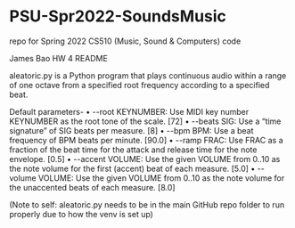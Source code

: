# PSU-Spr2022-SoundsMusic
repo for Spring 2022 CS510 (Music, Sound &amp; Computers) code

James Bao
HW 4 README


aleatoric.py is a Python program that plays continuous audio within a range of one octave from a specified root frequency according to a specified beat. 

Default parameters-
•	--root KEYNUMBER: Use MIDI key number KEYNUMBER as the root tone of the scale. [72]
•	--beats SIG: Use a “time signature” of SIG beats per measure. [8]
•	--bpm BPM: Use a beat frequency of BPM beats per minute. [90.0]
•	--ramp FRAC: Use FRAC as a fraction of the beat time for the attack and release time for the note envelope. [0.5]
•	--accent VOLUME: Use the given VOLUME from 0..10 as the note volume for the first (accent) beat of each measure. [5.0]
•	--volume VOLUME: Use the given VOLUME from 0..10 as the note volume for the unaccented beats of each measure. [8.0]
 

(Note to self: aleatoric.py needs to be in the main GitHub repo folder to run properly due to how the venv is set up)